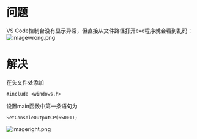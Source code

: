 #  问题
VS Code控制台没有显示异常，但直接从文件路径打开exe程序就会看到乱码：
![imagewrong.png](https://kashiwa-pic.oss-cn-beijing.aliyuncs.com/20240225205732.png)

# 解决
在头文件处添加

    #include <windows.h>

设置main函数中第一条语句为

    SetConsoleOutputCP(65001);

![imageright.png](https://kashiwa-pic.oss-cn-beijing.aliyuncs.com/20240225205857.png)